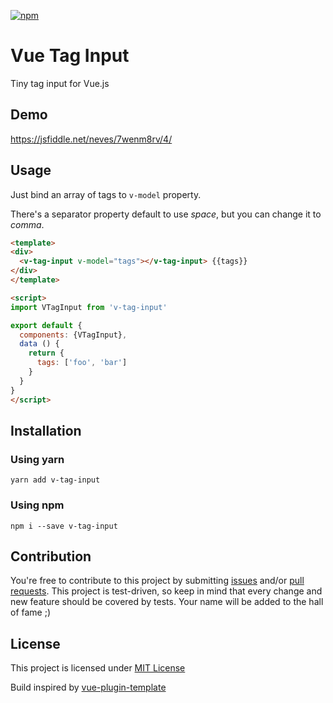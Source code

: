 [![npm](https://img.shields.io/npm/v/v-tag-input.svg)]()

# Vue Tag Input

Tiny tag input for Vue.js

## Demo

https://jsfiddle.net/neves/7wenm8rv/4/

## Usage

Just bind an array of tags to `v-model` property.

There's a separator property default to use *space*, but you can change it to *comma*.  

```html
<template>
<div>
  <v-tag-input v-model="tags"></v-tag-input> {{tags}}
</div>
</template>

<script>
import VTagInput from 'v-tag-input'

export default {
  components: {VTagInput},
  data () {
    return {
      tags: ['foo', 'bar']
    }
  }
}
</script>
```

## Installation

### Using yarn

`yarn add v-tag-input`

### Using npm

`npm i --save v-tag-input`

## Contribution

You're free to contribute to this project by submitting [issues](https://github.com/vuejs-tips/v-tag-input.svg/issues) and/or [pull requests](https://github.com/vuejs-tips/v-tag-input.svg/pulls). This project is test-driven, so keep in mind that every change and new feature should be covered by tests. Your name will be added to the hall of fame ;)

## License

This project is licensed under [MIT License](http://en.wikipedia.org/wiki/MIT_License)

Build inspired by [vue-plugin-template](https://github.com/posva/vue-plugin-template)
